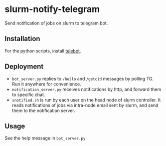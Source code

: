 # slurm-notify-telegram

Send notification of jobs on slurm to telegram bot.

## Installation

For the python scripts, install [telebot](https://github.com/eternnoir/pyTelegramBotAPI).

## Deployment

* `bot_server.py` replies to `/hello` and `/getcid` messages by polling TG. Run it anywhere for convenience.
* `notification_server.py` receives notifications by http, and forward them to specific chat.
* `snotified.sh` is run by each user on the head node of slurm controller. It reads notifications of jobs via intra-node email sent by slurm, and send them to the notification server.

## Usage

See the help message in `bot_server.py`
